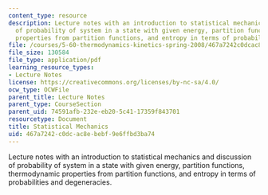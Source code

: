 ```yaml
---
content_type: resource
description: Lecture notes with an introduction to statistical mechanics and discussion
  of probability of system in a state with given energy, partition functions, thermodynamic
  properties from partition functions, and entropy in terms of probabilities and degeneracies.
file: /courses/5-60-thermodynamics-kinetics-spring-2008/467a7242c0dcac8ebebf9e6ffbd3ba74_lec_24.pdf
file_size: 130584
file_type: application/pdf
learning_resource_types:
- Lecture Notes
license: https://creativecommons.org/licenses/by-nc-sa/4.0/
ocw_type: OCWFile
parent_title: Lecture Notes
parent_type: CourseSection
parent_uid: 74591afb-232e-eb20-5c41-17359f843701
resourcetype: Document
title: Statistical Mechanics
uid: 467a7242-c0dc-ac8e-bebf-9e6ffbd3ba74
---
```

Lecture notes with an introduction to statistical mechanics and discussion of probability of system in a state with given energy, partition functions, thermodynamic properties from partition functions, and entropy in terms of probabilities and degeneracies.